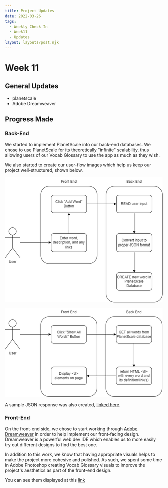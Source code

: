 ```yaml
---
title: Project Updates
date: 2022-03-26
tags:
  - Weekly Check In
  - Week11
  - Updates
layout: layouts/post.njk
---
```

# Week 11

## General Updates
- planetscale
- Adobe Dreamweaver

## Progress Made

### Back-End
We started to implement PlanetScale into our back-end databases. We chose to use PlanetScale for its theoretically "infinite" scalability, thus allowing users of our Vocab Glossary to use the app as much as they wish.

We also started to create our user-flow images which help us keep our project well-structured, shown below.

![Add Word Userflow](https://github.com/RajivThummala-psu/TermGlossaryGroupE11ty/blob/main/img/addword.drawio.png)

![All Vocab Userflow](https://github.com/RajivThummala-psu/TermGlossaryGroupE11ty/blob/main/img/allvocab.drawio.png)

A sample JSON response was also created, [linked here](https://github.com/RajivThummala-psu/TermGlossaryGroupE11ty/blob/main/sample.json).

### Front-End
On the front-end side, we chose to start working through [Adobe Dreamweaver](https://www.adobe.com/products/dreamweaver.html) in order to help implement our front-facing design. Dreamweaver is a powerful web dev IDE which enables us to more easily try out different designs to find the best one. 

In addition to this work, we know that having appropriate visuals helps to make the project more cohesive and polished. As such, we spent some time in Adobe Photoshop creating Vocab Glossary visuals to improve the project's aesthetics as part of the front-end design.

You can see them displayed at this [link](https://rajivthummala-psu.github.io/frontEndAttempt1/)
